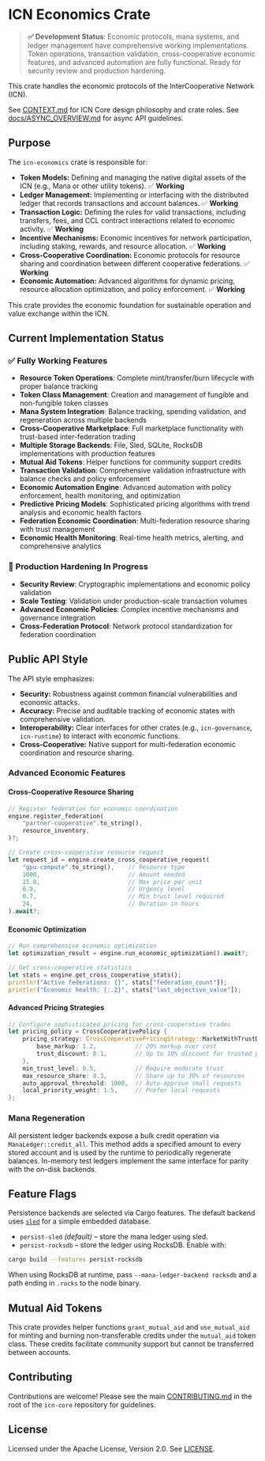 # ICN Economics Crate

> **✅ Development Status**: Economic protocols, mana systems, and ledger management have comprehensive working implementations. Token operations, transaction validation, cross-cooperative economic features, and advanced automation are fully functional. Ready for security review and production hardening.

This crate handles the economic protocols of the InterCooperative Network (ICN).

See [CONTEXT.md](../../CONTEXT.md) for ICN Core design philosophy and crate roles.
See [docs/ASYNC_OVERVIEW.md](../../docs/ASYNC_OVERVIEW.md) for async API guidelines.

## Purpose

The `icn-economics` crate is responsible for:

*   **Token Models:** Defining and managing the native digital assets of the ICN (e.g., Mana or other utility tokens). ✅ **Working**
*   **Ledger Management:** Implementing or interfacing with the distributed ledger that records transactions and account balances. ✅ **Working**
*   **Transaction Logic:** Defining the rules for valid transactions, including transfers, fees, and CCL contract interactions related to economic activity. ✅ **Working**
*   **Incentive Mechanisms:** Economic incentives for network participation, including staking, rewards, and resource allocation. ✅ **Working**
*   **Cross-Cooperative Coordination:** Economic protocols for resource sharing and coordination between different cooperative federations. ✅ **Working**
*   **Economic Automation:** Advanced algorithms for dynamic pricing, resource allocation optimization, and policy enforcement. ✅ **Working**

This crate provides the economic foundation for sustainable operation and value exchange within the ICN.

## Current Implementation Status

### ✅ Fully Working Features
- **Resource Token Operations**: Complete mint/transfer/burn lifecycle with proper balance tracking
- **Token Class Management**: Creation and management of fungible and non-fungible token classes
- **Mana System Integration**: Balance tracking, spending validation, and regeneration across multiple backends
- **Cross-Cooperative Marketplace**: Full marketplace functionality with trust-based inter-federation trading
- **Multiple Storage Backends**: File, Sled, SQLite, RocksDB implementations with production features
- **Mutual Aid Tokens**: Helper functions for community support credits
- **Transaction Validation**: Comprehensive validation infrastructure with balance checks and policy enforcement
- **Economic Automation Engine**: Advanced automation with policy enforcement, health monitoring, and optimization
- **Predictive Pricing Models**: Sophisticated pricing algorithms with trend analysis and economic health factors
- **Federation Economic Coordination**: Multi-federation resource sharing with trust management
- **Economic Health Monitoring**: Real-time health metrics, alerting, and comprehensive analytics

### 🔨 Production Hardening In Progress
- **Security Review**: Cryptographic implementations and economic policy validation
- **Scale Testing**: Validation under production-scale transaction volumes
- **Advanced Economic Policies**: Complex incentive mechanisms and governance integration
- **Cross-Federation Protocol**: Network protocol standardization for federation coordination

## Public API Style

The API style emphasizes:

*   **Security:** Robustness against common financial vulnerabilities and economic attacks.
*   **Accuracy:** Precise and auditable tracking of economic states with comprehensive validation.
*   **Interoperability:** Clear interfaces for other crates (e.g., `icn-governance`, `icn-runtime`) to interact with economic functions.
*   **Cross-Cooperative:** Native support for multi-federation economic coordination and resource sharing.

### Advanced Economic Features

#### Cross-Cooperative Resource Sharing
```rust
// Register federation for economic coordination
engine.register_federation(
    "partner-cooperative".to_string(),
    resource_inventory,
)?;

// Create cross-cooperative resource request
let request_id = engine.create_cross_cooperative_request(
    "gpu-compute".to_string(),    // Resource type
    1000,                         // Amount needed
    15.0,                         // Max price per unit
    0.9,                          // Urgency level
    0.7,                          // Min trust level required
    24,                           // Duration in hours
).await?;
```

#### Economic Optimization
```rust
// Run comprehensive economic optimization
let optimization_result = engine.run_economic_optimization().await?;

// Get cross-cooperative statistics
let stats = engine.get_cross_cooperative_stats();
println!("Active federations: {}", stats["federation_count"]);
println!("Economic health: {:.2}", stats["last_objective_value"]);
```

#### Advanced Pricing Strategies
```rust
// Configure sophisticated pricing for cross-cooperative trades
let pricing_policy = CrossCooperativePolicy {
    pricing_strategy: CrossCooperativePricingStrategy::MarketWithTrustDiscount {
        base_markup: 1.2,           // 20% markup over cost
        trust_discount: 0.1,        // Up to 10% discount for trusted partners
    },
    min_trust_level: 0.5,           // Require moderate trust
    max_resource_share: 0.3,        // Share up to 30% of resources
    auto_approval_threshold: 1000,  // Auto-approve small requests
    local_priority_weight: 1.5,     // Prefer local requests
};
```

### Mana Regeneration

All persistent ledger backends expose a bulk credit operation via
`ManaLedger::credit_all`. This method adds a specified amount to every stored
account and is used by the runtime to periodically regenerate balances. In-memory
test ledgers implement the same interface for parity with the on-disk backends.

## Feature Flags

Persistence backends are selected via Cargo features. The default backend uses
[`sled`](https://crates.io/crates/sled) for a simple embedded database.

- `persist-sled` *(default)* – store the mana ledger using sled.
- `persist-rocksdb` – store the ledger using RocksDB. Enable with:

```bash
cargo build --features persist-rocksdb
```

When using RocksDB at runtime, pass `--mana-ledger-backend rocksdb` and a path
ending in `.rocks` to the node binary.

## Mutual Aid Tokens

This crate provides helper functions `grant_mutual_aid` and `use_mutual_aid` for
minting and burning non-transferable credits under the `mutual_aid` token class.
These credits facilitate community support but cannot be transferred between
accounts.

## Contributing

Contributions are welcome! Please see the main [CONTRIBUTING.md](../../CONTRIBUTING.md) in the root of the `icn-core` repository for guidelines.

## License

Licensed under the Apache License, Version 2.0. See [LICENSE](../../LICENSE). 